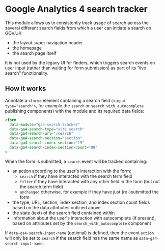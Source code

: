 # Google Analytics 4 search tracker

This module allows us to consistently track usage of search across the several different search
fields from which a user can initiate a search on GOV.UK:
- the layout super navigation header
- the homepage
- the search page itself

It is not used by the legacy UI for finders, which triggers search events on user input (rather than
waiting for form submission) as part of its "live search" functionality.

## How it works
Annotate a `<form>` element containing a search field (`<input type="search">`, for example the
`search` or `search_with_autocomplete` publishing components) with the module and its required data
fields:

```html
<form
  data-module="ga4-search-tracker"
  data-ga4-search-type="site search"
  data-ga4-search-url="/search"
  data-ga4-search-section="section"
  data-ga4-search-index-section="19"
  data-ga4-search-index-section-count="89"
>
```

When the form is submitted, a `search` event will be tracked containing:
- an action according to the user's interaction with the form:
  - `search` if they have interacted with the search term field
  - `filter` if they have interacted with any other field in the form (but not the search term
    field)
  - `unchanged` otherwise, for example if they have just (re-)submitted the form
- the type, URL, section, index section, and index section count fields based on the data attributes
  outlined above
- the state (text) of the search field contained within
- information about the user's interaction with autocomplete (if present), based on attributes set
  by the `search_with_autocomplete` component

If `data-ga4-search-input-name` (optional) is defined, then the event `action` will only be set to `search` if the search field has the same name as `data-ga4-search-input-name`.
